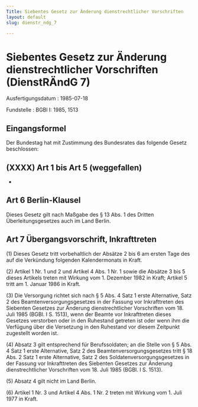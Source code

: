 ```yaml
---
Title: Siebentes Gesetz zur Änderung dienstrechtlicher Vorschriften
layout: default
slug: dienstr_ndg_7

---
```


# Siebentes Gesetz zur Änderung dienstrechtlicher Vorschriften (DienstRÄndG 7)

Ausfertigungsdatum
:   1985-07-18

Fundstelle
:   BGBl I: 1985, 1513



## Eingangsformel

Der Bundestag hat mit Zustimmung des Bundesrates das folgende Gesetz
beschlossen:


## (XXXX) Art 1 bis Art 5 (weggefallen)

-


## Art 6 Berlin-Klausel

Dieses Gesetz gilt nach Maßgabe des § 13 Abs. 1 des Dritten
Überleitungsgesetzes auch im Land Berlin.


## Art 7 Übergangsvorschrift, Inkrafttreten

(1) Dieses Gesetz tritt vorbehaltlich der Absätze 2 bis 6 am ersten
Tage des auf die Verkündung folgenden Kalendermonats in Kraft.

(2) Artikel 1 Nr. 1 und 2 und Artikel 4 Abs. 1 Nr. 1 sowie die Absätze
3 bis 5 dieses Artikels treten mit Wirkung vom 1. Dezember 1982 in
Kraft; Artikel 5 tritt am 1. Januar 1986 in Kraft.

(3) Die Versorgung richtet sich nach § 5 Abs. 4 Satz 1 erste
Alternative, Satz 2 des Beamtenversorgungsgesetzes in der Fassung vor
Inkrafttreten des Siebenten Gesetzes zur Änderung dienstrechtlicher
Vorschriften vom 18. Juli 1985 (BGBl. I S. 1513), wenn der Beamte vor
Inkrafttreten dieses Gesetzes verstorben oder in den Ruhestand
getreten ist oder wenn ihm die Verfügung über die Versetzung in den
Ruhestand vor diesem Zeitpunkt zugestellt worden ist.

(4) Absatz 3 gilt entsprechend für Berufssoldaten; an die Stelle von §
5 Abs. 4 Satz 1 erste Alternative, Satz 2 des
Beamtenversorgungsgesetzes tritt § 18 Abs. 2 Satz 1 erste Alternative,
Satz 2 des Soldatenversorgungsgesetzes in der Fassung vor
Inkrafttreten des Siebenten Gesetzes zur Änderung dienstrechtlicher
Vorschriften vom 18. Juli 1985 (BGBl. I S. 1513).

(5) Absatz 4 gilt nicht im Land Berlin.

(6) Artikel 1 Nr. 3 und Artikel 4 Abs. 1 Nr. 2 treten mit Wirkung vom
1\. Juli 1977 in Kraft.


